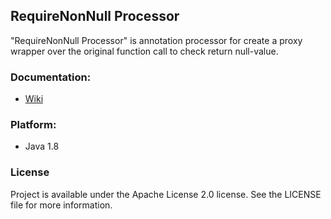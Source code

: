 ## RequireNonNull Processor
"RequireNonNull Processor" is annotation processor for create a proxy wrapper over the original function call to check return null-value.

### Documentation:
* [Wiki](https://github.com/iLevshevich/RequireNonNullProcessor/wiki)

### Platform:
* Java 1.8

### License
Project is available under the Apache License 2.0 license. See the LICENSE file for more information.
